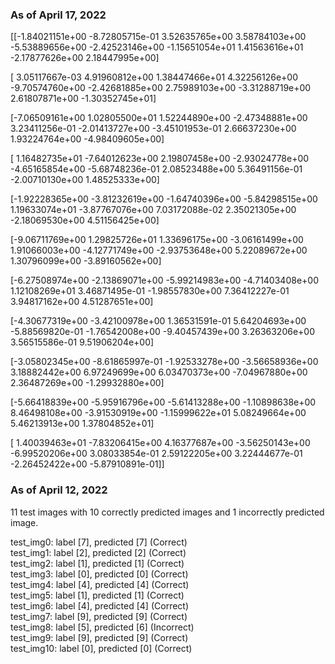 ### As of April 17, 2022

[[-1.84021151e+00 -8.72805715e-01  3.52635765e+00  3.58784103e+00
  -5.53889656e+00 -2.42523146e+00 -1.15651054e+01  1.41563616e+01
  -2.17877626e+00  2.18447995e+00]
  
 [ 3.05117667e-03  4.91960812e+00  1.38447466e+01  4.32256126e+00
  -9.70574760e+00 -2.42681885e+00  2.75989103e+00 -3.31288719e+00
   2.61807871e+00 -1.30352745e+01]

 [-7.06509161e+00  1.02805500e+01  1.52244890e+00 -2.47348881e+00
   3.23411256e-01 -2.01413727e+00 -3.45101953e-01  2.66637230e+00
   1.93224764e+00 -4.98409605e+00]

 [ 1.16482735e+01 -7.64012623e+00  2.19807458e+00 -2.93024778e+00
  -4.65165854e+00 -5.68748236e-01  2.08523488e+00  5.36491156e-01
  -2.00710130e+00  1.48525333e+00]

 [-1.92228365e+00 -3.81232619e+00 -1.64740396e+00 -5.84298515e+00
   1.19633074e+01 -3.87767076e+00  7.03172088e-02  2.35021305e+00
  -2.18069530e+00  4.51156425e+00]

 [-9.06711769e+00  1.29825726e+01  1.33696175e+00 -3.06161499e+00
   1.91066003e+00 -4.12771749e+00 -2.93753648e+00  5.22089672e+00
   1.30796099e+00 -3.89160562e+00]

 [-6.27508974e+00 -2.13869071e+00 -5.99214983e+00 -4.71403408e+00
   1.12108269e+01  3.46871495e-01 -1.98557830e+00  7.36412227e-01
   3.94817162e+00  4.51287651e+00]

 [-4.30677319e+00 -3.42100978e+00  1.36531591e-01  5.64204693e+00
  -5.88569820e-01 -1.76542008e+00 -9.40457439e+00  3.26363206e+00
   3.56515586e-01  9.51906204e+00]

 [-3.05802345e+00 -8.61865997e-01 -1.92533278e+00 -3.56658936e+00
   3.18882442e+00  6.97249699e+00  6.03470373e+00 -7.04967880e+00
   2.36487269e+00 -1.29932880e+00]

 [-5.66418839e+00 -5.95916796e+00 -5.61413288e+00 -1.10898638e+00
   8.46498108e+00 -3.91530919e+00 -1.15999622e+01  5.08249664e+00
   5.46213913e+00  1.37804852e+01]
   
 [ 1.40039463e+01 -7.83206415e+00  4.16377687e+00 -3.56250143e+00
  -6.99520206e+00  3.08033854e-01  2.59122205e+00  3.22444677e-01
  -2.26452422e+00 -5.87910891e-01]]


### As of April 12, 2022

11 test images with 10 correctly predicted images and 1 incorrectly predicted 
image. 

test_img0: label [7], predicted [7] (Correct)  
test_img1: label [2], predicted [2] (Correct)  
test_img2: label [1], predicted [1] (Correct)  
test_img3: label [0], predicted [0] (Correct)  
test_img4: label [4], predicted [4] (Correct)  
test_img5: label [1], predicted [1] (Correct)  
test_img6: label [4], predicted [4] (Correct)  
test_img7: label [9], predicted [9] (Correct)  
test_img8: label [5], predicted [6] (Incorrect)  
test_img9: label [9], predicted [9] (Correct)  
test_img10: label [0], predicted [0] (Correct)
